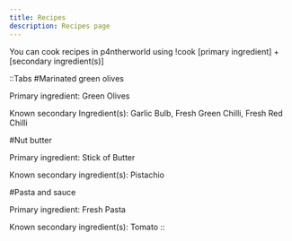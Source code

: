 ```yaml
---
title: Recipes
description: Recipes page
---
```

You can cook recipes in p4ntherworld using !cook \[primary ingredient\] + \[secondary ingredient(s)\]

::Tabs
#Marinated green olives

Primary ingredient: Green Olives

Known secondary Ingredient(s): Garlic Bulb, Fresh Green Chilli, Fresh Red Chilli

#Nut butter

Primary ingredient: Stick of Butter

Known secondary ingredient(s): Pistachio

#Pasta and sauce

Primary ingredient: Fresh Pasta

Known secondary ingredient(s): Tomato
::